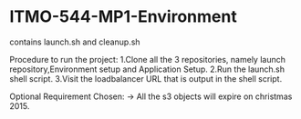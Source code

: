 # ITMO-544-MP1-Environment
contains launch.sh and cleanup.sh

Procedure to run the project:
1.Clone all the 3 repositories, namely launch repository,Environment setup and Application Setup.
2.Run the launch.sh shell script.
3.Visit the loadbalancer URL that is output in the shell script.
 
Optional Requirement Chosen: 
-> All the s3 objects will expire on christmas 2015.
